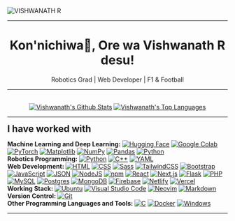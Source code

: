 ![VISHWANATH R](https://user-images.githubusercontent.com/84440397/119236745-bac53500-bb56-11eb-8ad8-49422d0b2408.jpg)

<hr />
<h1 align="center">
Kon'nichiwa👋, Ore wa Vishwanath R desu!
</h1>
<p align="center">
Robotics Grad | Web Developer | F1 & Football
</p>
<!-- <hr /> -->

<!-- <p align="center"><img align="center" src="https://github-readme-streak-stats.herokuapp.com/?user=vishcomestrue&theme=tokyonight&ring=15f4ee&fire=15f4ee&currStreakNum=a35eff&currStreakLabel=a35eff&sideLabels=4296f5&sideNums=4296f5" alt="Vishwanath R" /></p> -->

<hr />

<div align="center">
  <br/>
    <a href="https://github.com/vishcomestrue/github-readme-stats"><img alt="Vishwanath's Github Stats" src="https://github-readme-stats.vercel.app/api?username=vishcomestrue&show_icons=true&count_private=true&theme=react&hide_border=true&bg_color=0D1117" /></a>
  <a href="https://github.com/vishcomestrue/github-readme-stats"><img alt="Vishwanath's Top Languages" src="https://github-readme-stats.vercel.app/api/top-langs/?username=vishcomestrue&langs_count=8&count_private=true&layout=compact&theme=react&hide_border=true&bg_color=0D1117" /></a>
  <br/>
 </div>
 
<!-- ![Github stats](https://github-readme-stats.vercel.app/api?username=vishcomestrue) -->
<hr />
<div>
<span align="center"><h2 style="display: inline">I have worked with</h3></span>
<!-- <p align="center"> -->

<b>Machine Learning and Deep Learning:</b>
[![Hugging Face](https://img.shields.io/badge/Hugging%20Face-FFD21E?logo=huggingface&logoColor=000)](#) [![Google Colab](https://img.shields.io/badge/Google%20Colab-F9AB00?logo=googlecolab&logoColor=fff)](#) [![PyTorch](https://img.shields.io/badge/PyTorch-ee4c2c?logo=pytorch&logoColor=white)](#) [![Matplotlib](https://custom-icon-badges.demolab.com/badge/Matplotlib-71D291?logo=matplotlib&logoColor=fff)](#) [![NumPy](https://img.shields.io/badge/NumPy-4DABCF?logo=numpy&logoColor=fff)](#) [![Pandas](https://img.shields.io/badge/Pandas-150458?logo=pandas&logoColor=fff)](#) [![Python](https://img.shields.io/badge/Python-3776AB?logo=python&logoColor=fff)](#) <br />
<b>Robotics Programming:</b>
[![Python](https://img.shields.io/badge/Python-3776AB?logo=python&logoColor=fff)](#) [![C++](https://img.shields.io/badge/C++-%2300599C.svg?logo=c%2B%2B&logoColor=white)](#) [![YAML](https://img.shields.io/badge/YAML-CB171E?logo=yaml&logoColor=fff)](#) <br />
<b>Web Development: </b>
[![HTML](https://img.shields.io/badge/HTML-%23E34F26.svg?logo=html5&logoColor=white)](#) [![CSS](https://img.shields.io/badge/CSS-1572B6?logo=css3&logoColor=fff)](#) [![Sass](https://img.shields.io/badge/Sass-C69?logo=sass&logoColor=fff)](#) [![TailwindCSS](https://img.shields.io/badge/Tailwind%20CSS-%2338B2AC.svg?logo=tailwind-css&logoColor=white)](#) [![Bootstrap](https://img.shields.io/badge/Bootstrap-7952B3?logo=bootstrap&logoColor=fff)](#) [![JavaScript](https://img.shields.io/badge/JavaScript-F7DF1E?logo=javascript&logoColor=000)](#) [![JSON](https://img.shields.io/badge/JSON-000?logo=json&logoColor=fff)](#) [![NodeJS](https://img.shields.io/badge/Node.js-6DA55F?logo=node.js&logoColor=white)](#) [![npm](https://img.shields.io/badge/npm-CB3837?logo=npm&logoColor=fff)](#) [![React](https://img.shields.io/badge/React-%2320232a.svg?logo=react&logoColor=%2361DAFB)](#) [![Next.js](https://img.shields.io/badge/Next.js-black?logo=next.js&logoColor=white)](#) [![Flask](https://img.shields.io/badge/Flask-000?logo=flask&logoColor=fff)](#) [![PHP](https://img.shields.io/badge/php-%23777BB4.svg?&logo=php&logoColor=white)](#) [![MySQL](https://img.shields.io/badge/MySQL-4479A1?logo=mysql&logoColor=fff)](#) [![Postgres](https://img.shields.io/badge/Postgres-%23316192.svg?logo=postgresql&logoColor=white)](#) [![MongoDB](https://img.shields.io/badge/MongoDB-%234ea94b.svg?logo=mongodb&logoColor=white)](#) [![Firebase](https://img.shields.io/badge/Firebase-039BE5?logo=Firebase&logoColor=white)](#) [![Netlify](https://img.shields.io/badge/Netlify-%23000000.svg?logo=netlify&logoColor=#00C7B7)](#) [![Vercel](https://img.shields.io/badge/Vercel-%23000000.svg?logo=vercel&logoColor=white)](#) <br />
<b>Working Stack: </b>
[![Ubuntu](https://img.shields.io/badge/Ubuntu-E95420?logo=ubuntu&logoColor=white)](#) [![Visual Studio Code](https://custom-icon-badges.demolab.com/badge/Visual%20Studio%20Code-0078d7.svg?logo=vsc&logoColor=white)](#) [![Neovim](https://img.shields.io/badge/Neovim-57A143?logo=neovim&logoColor=fff)](#) [![Markdown](https://img.shields.io/badge/Markdown-%23000000.svg?logo=markdown&logoColor=white)](#) <br />
<b>Version Control: </b>[![Git](https://img.shields.io/badge/Git-F05032?logo=git&logoColor=fff)](#) <br />
<b>Other Programming Languages and Tools: </b>
[![C](https://img.shields.io/badge/C-00599C?logo=c&logoColor=white)](#) [![Docker](https://img.shields.io/badge/Docker-2496ED?logo=docker&logoColor=fff)](#) [![Windows](https://custom-icon-badges.demolab.com/badge/Windows-0078D6?logo=windows11&logoColor=white)](#)
<!-- </p> -->
</div>
<hr />
